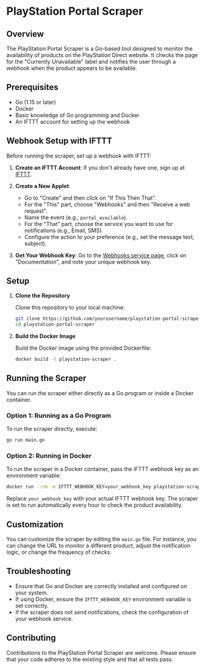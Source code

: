 # PlayStation Portal Scraper

## Overview

The PlayStation Portal Scraper is a Go-based tool designed to monitor the availability of products on the PlayStation Direct website. It checks the page for the "Currently Unavailable" label and notifies the user through a webhook when the product appears to be available.

## Prerequisites

- Go (1.15 or later)
- Docker
- Basic knowledge of Go programming and Docker
- An IFTTT account for setting up the webhook

## Webhook Setup with IFTTT

Before running the scraper, set up a webhook with IFTTT:

1. **Create an IFTTT Account**: If you don't already have one, sign up at [IFTTT](https://ifttt.com/).

2. **Create a New Applet**:
   - Go to "Create" and then click on "If This Then That".
   - For the "This" part, choose "Webhooks" and then "Receive a web request".
   - Name the event (e.g., `portal_available`).
   - For the "That" part, choose the service you want to use for notifications (e.g., Email, SMS).
   - Configure the action to your preference (e.g., set the message text, subject).

3. **Get Your Webhook Key**: Go to the [Webhooks service page](https://ifttt.com/maker_webhooks), click on "Documentation", and note your unique webhook key.

## Setup

1. **Clone the Repository**

    Clone this repository to your local machine:

    ```bash
    git clone https://github.com/yourusername/playstation-portal-scraper.git
    cd playstation-portal-scraper
    ```

2. **Build the Docker Image**

    Build the Docker image using the provided Dockerfile:

    ```bash
    docker build -t playstation-scraper .
    ```

## Running the Scraper

You can run the scraper either directly as a Go program or inside a Docker container.

### Option 1: Running as a Go Program

To run the scraper directly, execute:

```bash
go run main.go
```

### Option 2: Running in Docker

To run the scraper in a Docker container, pass the IFTTT webhook key as an environment variable:

```bash
docker run --rm -e IFTTT_WEBHOOK_KEY=your_webhook_key playstation-scraper
```

Replace `your_webhook_key` with your actual IFTTT webhook key. The scraper is set to run automatically every hour to check the product availability.

## Customization

You can customize the scraper by editing the `main.go` file. For instance, you can change the URL to monitor a different product, adjust the notification logic, or change the frequency of checks.

## Troubleshooting

- Ensure that Go and Docker are correctly installed and configured on your system.
- If using Docker, ensure the `IFTTT_WEBHOOK_KEY` environment variable is set correctly.
- If the scraper does not send notifications, check the configuration of your webhook service.

## Contributing

Contributions to the PlayStation Portal Scraper are welcome. Please ensure that your code adheres to the existing style and that all tests pass.
